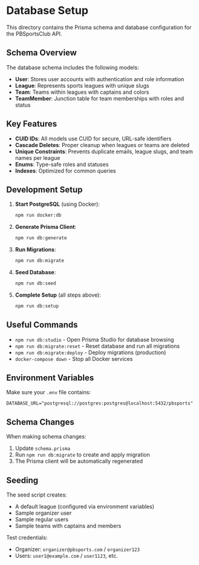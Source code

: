 # Database Setup

This directory contains the Prisma schema and database configuration for the PBSportsClub API.

## Schema Overview

The database schema includes the following models:

- **User**: Stores user accounts with authentication and role information
- **League**: Represents sports leagues with unique slugs
- **Team**: Teams within leagues with captains and colors
- **TeamMember**: Junction table for team memberships with roles and status

## Key Features

- **CUID IDs**: All models use CUID for secure, URL-safe identifiers
- **Cascade Deletes**: Proper cleanup when leagues or teams are deleted
- **Unique Constraints**: Prevents duplicate emails, league slugs, and team names per league
- **Enums**: Type-safe roles and statuses
- **Indexes**: Optimized for common queries

## Development Setup

1. **Start PostgreSQL** (using Docker):
   ```bash
   npm run docker:db
   ```

2. **Generate Prisma Client**:
   ```bash
   npm run db:generate
   ```

3. **Run Migrations**:
   ```bash
   npm run db:migrate
   ```

4. **Seed Database**:
   ```bash
   npm run db:seed
   ```

5. **Complete Setup** (all steps above):
   ```bash
   npm run db:setup
   ```

## Useful Commands

- `npm run db:studio` - Open Prisma Studio for database browsing
- `npm run db:migrate:reset` - Reset database and run all migrations
- `npm run db:migrate:deploy` - Deploy migrations (production)
- `docker-compose down` - Stop all Docker services

## Environment Variables

Make sure your `.env` file contains:

```env
DATABASE_URL="postgresql://postgres:postgres@localhost:5432/pbsports"
```

## Schema Changes

When making schema changes:

1. Update `schema.prisma`
2. Run `npm run db:migrate` to create and apply migration
3. The Prisma client will be automatically regenerated

## Seeding

The seed script creates:
- A default league (configured via environment variables)
- Sample organizer user
- Sample regular users
- Sample teams with captains and members

Test credentials:
- Organizer: `organizer@pbsports.com` / `organizer123`
- Users: `user1@example.com` / `user1123`, etc.